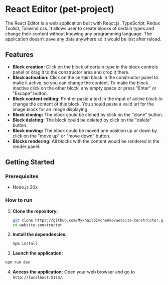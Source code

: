 # React Editor (pet-project)

The React Editor is a web application built with React.js, TypeScript, Redux Toolkit, Tailwind css.
It allows user to create blocks of certain types and change their content without knowing any programming language.
The application doesn't save any data anywhere so it would be lost after reload.

## Features

- **Block creation:** Click on the block of certain type in the block controls panel
  or drag it to the constructor area and drop it there.
- **Block activation:** Click on the certain block in the constructor panel to make it active,
  so you can change the content. To make the block inactive click on the other block,
  any empty space or press "Enter" or "Escape" button.
- **Block content editing:** Print or paste a text in the input of active block to change the content of this block.
  You should paste a valid url for the image block for an image displaying.
- **Block cloning:** The block could be cloned by click on the "clone" button.
- **Block deleting:** The block could be deleted by click on the "delete" button.
- **Block moving:** The block could be moved one position up or down by click on the "move up" or "move down" button.
- **Blocks rendering:** All blocks with the content would be rendered in the render panel.

## Getting Started

### Prerequisites

- Node.js 20x

### How to run

1. **Clone the repository:**

   ```sh
   git clone https://github.com/MykhailoIvchenko/website-constructor.git
   cd website-constructor
   ```

2. **Install the dependencies:**

   ```sh
   npm install
   ```

3. **Launch the application:**

```sh
npm run dev
```

4. **Access the application:**
   Open your web browser and go to `http://localhost:5173/`.
